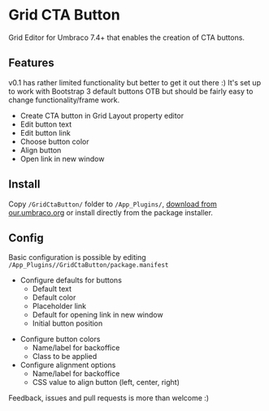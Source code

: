 # Grid CTA Button
Grid Editor for Umbraco 7.4+ that enables the creation of CTA buttons.

## Features
v0.1 has rather limited functionality but better to get it out there :) It's set up to work with Bootstrap 3 default buttons OTB but should be fairly easy to change functionality/frame work.
- Create CTA button in Grid Layout property editor
- Edit button text
- Edit button link
- Choose button color
- Align button
- Open link in new window

## Install
Copy `/GridCtaButton/` folder to `/App_Plugins/`, [download from our.umbraco.org](https://our.umbraco.org/projects/backoffice-extensions/grid-cta-button/) or install directly from the package installer.

## Config
Basic configuration is possible by editing `/App_Plugins//GridCtaButton/package.manifest`
* Configure defaults for buttons
  - Default text
  - Default color
  - Placeholder link
  - Default for opening link in new window
  - Initial button position
- Configure button colors
  - Name/label for backoffice
  - Class to be applied
- Configure alignment options
  - Name/label for backoffice
  - CSS value to align button (left, center, right)

Feedback, issues and pull requests is more than welcome :)

